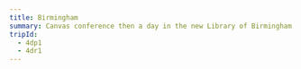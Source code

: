 ```yaml
---
title: Birmingham
summary: Canvas conference then a day in the new Library of Birmingham.
tripId:
  - 4dp1
  - 4dr1
---
```

